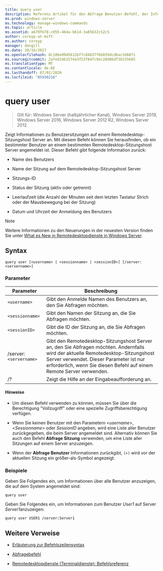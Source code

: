 ```yaml
---
title: query user
description: Referenz Artikel für den Abfrage Benutzer-Befehl, der Informationen zu Benutzersitzungen auf einem Remotedesktop-Sitzungshost Server anzeigt.
ms.prod: windows-server
ms.technology: manage-windows-commands
ms.topic: article
ms.assetid: a670fb78-c055-464a-b61d-3a85632c52c5
author: coreyp-at-msft
ms.author: coreyp
manager: dongill
ms.date: 10/16/2017
ms.openlocfilehash: 8c186e0945612bf7c84637f6b039dcdbac3d68f1
ms.sourcegitcommit: 2afed2461574a3f53f84fc9ec28d86df3b335685
ms.translationtype: MT
ms.contentlocale: de-DE
ms.lasthandoff: 07/02/2020
ms.locfileid: "85930216"
---
```

# <a name="query-user"></a>query user

> Gilt für: Windows Server (halbjährlicher Kanal), Windows Server 2019, Windows Server 2016, Windows Server 2012 R2, Windows Server 2012

Zeigt Informationen zu Benutzersitzungen auf einem Remotedesktop-Sitzungshost Server an. Mit diesem Befehl können Sie herausfinden, ob ein bestimmter Benutzer an einem bestimmten Remotedesktop-Sitzungshost Server angemeldet ist. Dieser Befehl gibt folgende Information zurück:

- Name des Benutzers

- Name der Sitzung auf dem Remotedesktop-Sitzungshost Server

- Sitzungs-ID

- Status der Sitzung (aktiv oder getrennt)

- Leerlaufzeit (die Anzahl der Minuten seit dem letzten Tastatur Strich oder der Mausbewegung bei der Sitzung)

- Datum und Uhrzeit der Anmeldung des Benutzers

> [!NOTE]
> Weitere Informationen zu den Neuerungen in der neuesten Version finden Sie unter [What es New in Remotedesktopdienste in Windows Server](https://docs.microsoft.com/previous-versions/windows/it-pro/windows-server-2012-R2-and-2012/dn283323(v=ws.11)).

## <a name="syntax"></a>Syntax

```
query user [<username> | <sessionname> | <sessionID>] [/server:<servername>]
```

### <a name="parameters"></a>Parameter

| Parameter | Beschreibung |
|--|--|
| `<username>` | Gibt den Anmelde Namen des Benutzers an, den Sie Abfragen möchten. |
| `<sessionname>` | Gibt den Namen der Sitzung an, die Sie Abfragen möchten. |
| `<sessionID>` | Gibt die ID der Sitzung an, die Sie Abfragen möchten. |
| /server:`<servername>` | Gibt den Remotedesktop-Sitzungshost Server an, den Sie Abfragen möchten. Andernfalls wird der aktuelle Remotedesktop-Sitzungshost Server verwendet. Dieser Parameter ist nur erforderlich, wenn Sie diesen Befehl auf einem Remote Server verwenden. |
| /? | Zeigt die Hilfe an der Eingabeaufforderung an. |

#### <a name="remarks"></a>Hinweise

- Um diesen Befehl verwenden zu können, müssen Sie über die Berechtigung "Vollzugriff" oder eine spezielle Zugriffsberechtigung verfügen.

- Wenn Sie keinen Benutzer mit den Parametern <*username*>, <*Sessionname*> oder *SessionID* angeben, wird eine Liste aller Benutzer zurückgegeben, die beim Server angemeldet sind. Alternativ können Sie auch den Befehl **Abfrage Sitzung** verwenden, um eine Liste aller Sitzungen auf einem Server anzuzeigen.

- Wenn der **Abfrage Benutzer** Informationen zurückgibt, `(>)` wird vor der aktuellen Sitzung ein größer-als-Symbol angezeigt.

### <a name="examples"></a>Beispiele

Geben Sie Folgendes ein, um Informationen über alle Benutzer anzuzeigen, die auf dem System angemeldet sind:

```
query user
```

Geben Sie Folgendes ein, um Informationen zum Benutzer *User1* auf Server *Server1*anzuzeigen:

```
query user USER1 /server:Server1
```

## <a name="additional-references"></a>Weitere Verweise

- [Erläuterung zur Befehlszeilensyntax](command-line-syntax-key.md)

- [Abfragebefehl](query.md)

- [Remotedesktopdienste (Terminaldienste): Befehlsreferenz](remote-desktop-services-terminal-services-command-reference.md)
